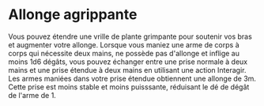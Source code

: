 # Allonge agrippante

<p><span id="ctl00_MainContent_DetailedOutput">Vous pouvez étendre une vrille de plante grimpante pour soutenir vos bras et augmenter votre allonge. Lorsque vous maniez une arme de corps à corps qui nécessite deux mains, ne possède pas d'allonge et inflige au moins 1d6 dégâts, vous pouvez échanger entre une prise normale à deux mains et une prise étendue à deux mains en utilisant une action Interagir. Les armes maniées dans votre prise étendue obtiennent une allonge de 3m. Cette prise est moins stable et moins puisssante, réduisant le dé de dégât de l'arme de 1.&nbsp;</span></p>